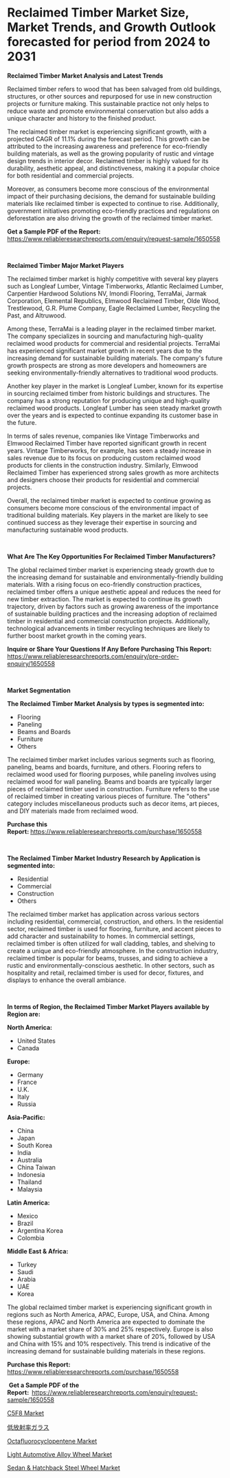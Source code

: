 <p><h1>Reclaimed Timber Market Size, Market Trends, and Growth Outlook forecasted for period from 2024 to 2031</h1></p><p><strong>Reclaimed Timber Market Analysis and Latest Trends</strong></p>
<p><p>Reclaimed timber refers to wood that has been salvaged from old buildings, structures, or other sources and repurposed for use in new construction projects or furniture making. This sustainable practice not only helps to reduce waste and promote environmental conservation but also adds a unique character and history to the finished product.</p><p>The reclaimed timber market is experiencing significant growth, with a projected CAGR of 11.1% during the forecast period. This growth can be attributed to the increasing awareness and preference for eco-friendly building materials, as well as the growing popularity of rustic and vintage design trends in interior decor. Reclaimed timber is highly valued for its durability, aesthetic appeal, and distinctiveness, making it a popular choice for both residential and commercial projects.</p><p>Moreover, as consumers become more conscious of the environmental impact of their purchasing decisions, the demand for sustainable building materials like reclaimed timber is expected to continue to rise. Additionally, government initiatives promoting eco-friendly practices and regulations on deforestation are also driving the growth of the reclaimed timber market.</p></p>
<p><strong>Get a Sample PDF of the Report:&nbsp;</strong> <a href="https://www.reliableresearchreports.com/enquiry/request-sample/1650558">https://www.reliableresearchreports.com/enquiry/request-sample/1650558</a></p>
<p>&nbsp;</p>
<p><strong>Reclaimed Timber Major Market Players</strong></p>
<p><p>The reclaimed timber market is highly competitive with several key players such as Longleaf Lumber, Vintage Timberworks, Atlantic Reclaimed Lumber, Carpentier Hardwood Solutions NV, Imondi Flooring, TerraMai, Jarmak Corporation, Elemental Republics, Elmwood Reclaimed Timber, Olde Wood, Trestlewood, G.R. Plume Company, Eagle Reclaimed Lumber, Recycling the Past, and Altruwood. </p><p>Among these, TerraMai is a leading player in the reclaimed timber market. The company specializes in sourcing and manufacturing high-quality reclaimed wood products for commercial and residential projects. TerraMai has experienced significant market growth in recent years due to the increasing demand for sustainable building materials. The company's future growth prospects are strong as more developers and homeowners are seeking environmentally-friendly alternatives to traditional wood products.</p><p>Another key player in the market is Longleaf Lumber, known for its expertise in sourcing reclaimed timber from historic buildings and structures. The company has a strong reputation for producing unique and high-quality reclaimed wood products. Longleaf Lumber has seen steady market growth over the years and is expected to continue expanding its customer base in the future.</p><p>In terms of sales revenue, companies like Vintage Timberworks and Elmwood Reclaimed Timber have reported significant growth in recent years. Vintage Timberworks, for example, has seen a steady increase in sales revenue due to its focus on producing custom reclaimed wood products for clients in the construction industry. Similarly, Elmwood Reclaimed Timber has experienced strong sales growth as more architects and designers choose their products for residential and commercial projects. </p><p>Overall, the reclaimed timber market is expected to continue growing as consumers become more conscious of the environmental impact of traditional building materials. Key players in the market are likely to see continued success as they leverage their expertise in sourcing and manufacturing sustainable wood products.</p></p>
<p>&nbsp;</p>
<p><strong>What Are The Key Opportunities For Reclaimed Timber Manufacturers?</strong></p>
<p><p>The global reclaimed timber market is experiencing steady growth due to the increasing demand for sustainable and environmentally-friendly building materials. With a rising focus on eco-friendly construction practices, reclaimed timber offers a unique aesthetic appeal and reduces the need for new timber extraction. The market is expected to continue its growth trajectory, driven by factors such as growing awareness of the importance of sustainable building practices and the increasing adoption of reclaimed timber in residential and commercial construction projects. Additionally, technological advancements in timber recycling techniques are likely to further boost market growth in the coming years.</p></p>
<p><strong>Inquire or Share Your Questions If Any Before Purchasing This Report:</strong> <a href="https://www.reliableresearchreports.com/enquiry/pre-order-enquiry/1650558">https://www.reliableresearchreports.com/enquiry/pre-order-enquiry/1650558</a></p>
<p>&nbsp;</p>
<p><strong>Market Segmentation</strong></p>
<p><strong>The Reclaimed Timber Market Analysis by types is segmented into:</strong></p>
<p><ul><li>Flooring</li><li>Paneling</li><li>Beams and Boards</li><li>Furniture</li><li>Others</li></ul></p>
<p><p>The reclaimed timber market includes various segments such as flooring, paneling, beams and boards, furniture, and others. Flooring refers to reclaimed wood used for flooring purposes, while paneling involves using reclaimed wood for wall paneling. Beams and boards are typically larger pieces of reclaimed timber used in construction. Furniture refers to the use of reclaimed timber in creating various pieces of furniture. The "others" category includes miscellaneous products such as decor items, art pieces, and DIY materials made from reclaimed wood.</p></p>
<p><strong>Purchase this Report:&nbsp;</strong><a href="https://www.reliableresearchreports.com/purchase/1650558">https://www.reliableresearchreports.com/purchase/1650558</a></p>
<p>&nbsp;</p>
<p><strong>The Reclaimed Timber Market Industry Research by Application is segmented into:</strong></p>
<p><ul><li>Residential</li><li>Commercial</li><li>Construction</li><li>Others</li></ul></p>
<p><p>The reclaimed timber market has application across various sectors including residential, commercial, construction, and others. In the residential sector, reclaimed timber is used for flooring, furniture, and accent pieces to add character and sustainability to homes. In commercial settings, reclaimed timber is often utilized for wall cladding, tables, and shelving to create a unique and eco-friendly atmosphere. In the construction industry, reclaimed timber is popular for beams, trusses, and siding to achieve a rustic and environmentally-conscious aesthetic. In other sectors, such as hospitality and retail, reclaimed timber is used for decor, fixtures, and displays to enhance the overall ambiance.</p></p>
<p>&nbsp;</p>
<p><strong>In terms of Region, the Reclaimed Timber Market Players available by Region are:</strong></p>
<p>
    <p> <strong> North America: </strong>
        <ul>
            <li>United States</li>
            <li>Canada</li>
        </ul>
        </p> 
    <p> <strong> Europe: </strong>
        <ul>
            <li>Germany</li>
            <li>France</li>
            <li>U.K.</li>
            <li>Italy</li>
            <li>Russia</li>
        </ul>
        </p> 
    <p> <strong> Asia-Pacific: </strong>
        <ul>
            <li>China</li>
            <li>Japan</li>
            <li>South Korea</li>
            <li>India</li>
            <li>Australia</li>
            <li>China Taiwan</li>
            <li>Indonesia</li>
            <li>Thailand</li>
            <li>Malaysia</li>
        </ul>
        </p> 
    <p> <strong> Latin America: </strong>
        <ul>
            <li>Mexico</li>
            <li>Brazil</li>
            <li>Argentina Korea</li>
            <li>Colombia</li>
        </ul>
        </p> 
    <p> <strong> Middle East & Africa: </strong>
        <ul>
            <li>Turkey</li>
            <li>Saudi</li>
            <li>Arabia</li>
            <li>UAE</li>
            <li>Korea</li>
        </ul>
    </p>
    </p>
<p><p>The global reclaimed timber market is experiencing significant growth in regions such as North America, APAC, Europe, USA, and China. Among these regions, APAC and North America are expected to dominate the market with a market share of 30% and 25% respectively. Europe is also showing substantial growth with a market share of 20%, followed by USA and China with 15% and 10% respectively. This trend is indicative of the increasing demand for sustainable building materials in these regions.</p></p>
<p><strong>Purchase this Report: </strong><a href="https://www.reliableresearchreports.com/purchase/1650558">https://www.reliableresearchreports.com/purchase/1650558</a></p>
<p>&nbsp;<strong>Get a Sample PDF of the Report:&nbsp;&nbsp;</strong><a href="https://www.reliableresearchreports.com/enquiry/request-sample/1650558">https://www.reliableresearchreports.com/enquiry/request-sample/1650558</a></p>
<p><strong></strong></p>
<p><p><a href="https://github.com/biheemgalvinlouises6hokrh3h/Market-Research-Report-List-1/blob/main/c5f8-market.md">C5F8 Market</a></p><p><a href="https://github.com/ihabdkwlxs948/Market-Research-Report-List-1/blob/main/9417834190662.md">低放射率ガラス</a></p><p><a href="https://github.com/guneycigdem35/Market-Research-Report-List-2/blob/main/octafluorocyclopentene-market.md">Octafluorocyclopentene Market</a></p><p><a href="https://issuu.com/reportprime-2/docs/light-automotive-alloy-wheel-market-size-2030.pptx">Light Automotive Alloy Wheel Market</a></p><p><a href="https://issuu.com/reportprime-2/docs/sedan-hatchback-steel-wheel-market-size-2030.pptx">Sedan & Hatchback Steel Wheel Market</a></p></p>
